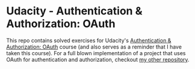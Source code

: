 # Udacity - Authentication & Authorization: OAuth
This repo contains solved exercises for Udacity's [Authentication & Authorization: OAuth](https://www.udacity.com/course/authentication-authorization-oauth--ud330) course (and also serves as a reminder that I have taken this course). For a full blown implementation of a project that uses OAuth for authentication and authorization, checkout [my other repository](https://github.com/air-walk/udacity-item-catalog-app).
